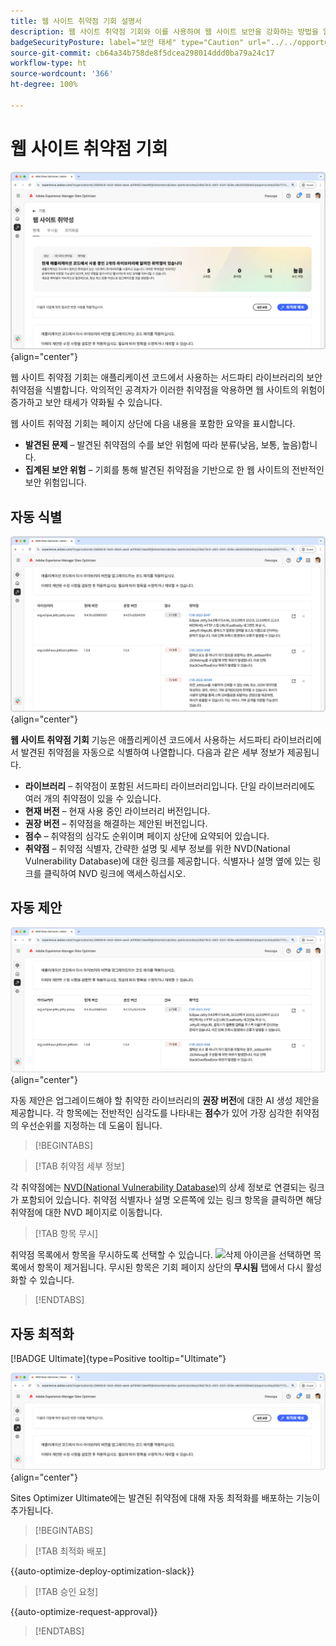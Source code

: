 ```yaml
---
title: 웹 사이트 취약점 기회 설명서
description: 웹 사이트 취약점 기회와 이를 사용하여 웹 사이트 보안을 강화하는 방법을 알아봅니다.
badgeSecurityPosture: label="보안 태세" type="Caution" url="../../opportunity-types/security-posture.md" tooltip="보안 태세"
source-git-commit: cb64a34b758de8f5dcea298014ddd0ba79a24c17
workflow-type: ht
source-wordcount: '366'
ht-degree: 100%

---
```



# 웹 사이트 취약점 기회

![웹 사이트 취약점 기회](./assets/website-vulnerabilities/hero.png){align="center"}

웹 사이트 취약점 기회는 애플리케이션 코드에서 사용하는 서드파티 라이브러리의 보안 취약점을 식별합니다. 악의적인 공격자가 이러한 취약점을 악용하면 웹 사이트의 위험이 증가하고 보안 태세가 약화될 수 있습니다.

웹 사이트 취약점 기회는 페이지 상단에 다음 내용을 포함한 요약을 표시합니다.

* **발견된 문제** – 발견된 취약점의 수를 보안 위험에 따라 분류(낮음, 보통, 높음)합니다.
* **집계된 보안 위험** – 기회를 통해 발견된 취약점을 기반으로 한 웹 사이트의 전반적인 보안 위험입니다.

## 자동 식별

![웹 사이트 취약점 자동 식별](./assets/website-vulnerabilities/auto-identify.png){align="center"}

**웹 사이트 취약점 기회** 기능은 애플리케이션 코드에서 사용하는 서드파티 라이브러리에서 발견된 취약점을 자동으로 식별하여 나열합니다. 다음과 같은 세부 정보가 제공됩니다.

* **라이브러리** – 취약점이 포함된 서드파티 라이브러리입니다. 단일 라이브러리에도 여러 개의 취약점이 있을 수 있습니다.
* **현재 버전** – 현재 사용 중인 라이브러리 버전입니다.
* **권장 버전** – 취약점을 해결하는 제안된 버전입니다.
* **점수** – 취약점의 심각도 순위이며 페이지 상단에 요약되어 있습니다.
* **취약점** – 취약점 식별자, 간략한 설명 및 세부 정보를 위한 NVD(National Vulnerability Database)에 대한 링크를 제공합니다. 식별자나 설명 옆에 있는 링크를 클릭하여 NVD 링크에 액세스하십시오.

## 자동 제안

![웹 사이트 취약점 자동 제안](./assets/website-vulnerabilities/auto-suggest.png){align="center"}

자동 제안은 업그레이드해야 할 취약한 라이브러리의 **권장 버전**&#x200B;에 대한 AI 생성 제안을 제공합니다. 각 항목에는 전반적인 심각도를 나타내는 **점수**&#x200B;가 있어 가장 심각한 취약점의 우선순위를 지정하는 데 도움이 됩니다.

>[!BEGINTABS]

>[!TAB 취약점 세부 정보]

각 취약점에는 [NVD(National Vulnerability Database)](https://nvd.nist.gov/)의 상세 정보로 연결되는 링크가 포함되어 있습니다. 취약점 식별자나 설명 오른쪽에 있는 링크 항목을 클릭하면 해당 취약점에 대한 NVD 페이지로 이동합니다.

>[!TAB 항목 무시]

취약점 목록에서 항목을 무시하도록 선택할 수 있습니다. ![삭제 아이콘](https://spectrum.adobe.com/static/icons/ui_18/CrossSize500.svg)을 선택하면 목록에서 항목이 제거됩니다. 무시된 항목은 기회 페이지 상단의 **무시됨** 탭에서 다시 활성화할 수 있습니다.<!---right now it does not seem to be implemented, but the page description mentions this functionality-->

>[!ENDTABS]


## 자동 최적화

[!BADGE Ultimate]{type=Positive tooltip="Ultimate"}

![웹 사이트 취약점 자동 최적화](./assets/website-vulnerabilities/auto-optimize.png){align="center"}

Sites Optimizer Ultimate에는 발견된 취약점에 대해 자동 최적화를 배포하는 기능이 추가됩니다.

>[!BEGINTABS]

>[!TAB 최적화 배포]

{{auto-optimize-deploy-optimization-slack}}

>[!TAB 승인 요청]

{{auto-optimize-request-approval}}

>[!ENDTABS]